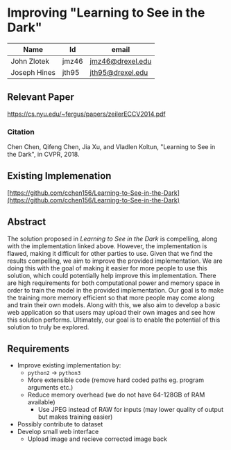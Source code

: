 # Improving "Learning to See in the Dark"

| Name         | Id    | email            |
| ------------ | ----- | ---------------- |
| John Zlotek  | jmz46 | jmz46@drexel.edu |
| Joseph Hines | jth95 | jth95@drexel.edu |

## Relevant Paper

https://cs.nyu.edu/~fergus/papers/zeilerECCV2014.pdf

### Citation

Chen Chen, Qifeng Chen, Jia Xu, and Vladlen Koltun, "Learning to See in the Dark", in CVPR, 2018.

## Existing Implemenation

[https://github.com/cchen156/Learning-to-See-in-the-Dark](https://github.com/cchen156/Learning-to-See-in-the-Dark)

## Abstract

The solution proposed in _Learning to See in the Dark_ is compelling, along
with the implementation linked above. However, the implementation is flawed,
making it difficult for other parties to use. Given that we find the results
compelling, we aim to improve the provided implementation. We are doing this
with the goal of making it easier for more people to use this solution, which
could potentially help improve this implementation. There are high requirements
for both computational power and memory space in order to train the model in
the provided implementation. Our goal is to make the training more memory
efficient so that more people may come along and train their own models.
Along with this, we also aim to develop a basic web application so that users
may upload their own images and see how this solution performs. Ultimately,
our goal is to enable the potential of this solution to truly be explored.

## Requirements

- Improve existing implementation by:
  - `python2` $\rightarrow$ `python3`
  - More extensible code (remove hard coded paths eg. program arguments etc.)
  - Reduce memory overhead (we do not have 64-128GB of RAM available)
    - Use JPEG instead of RAW for inputs (may lower quality of output but makes training easier)
- Possibly contribute to dataset
- Develop small web interface
  - Upload image and recieve corrected image back
